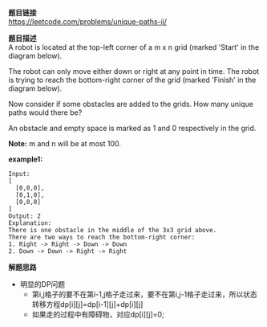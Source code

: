 **题目链接**  
https://leetcode.com/problems/unique-paths-ii/  

**题目描述**  
A robot is located at the top-left corner of a m x n grid (marked 'Start' in the diagram below).

The robot can only move either down or right at any point in time. The robot is trying to reach the bottom-right corner of the grid (marked 'Finish' in the diagram below).

Now consider if some obstacles are added to the grids. How many unique paths would there be?

An obstacle and empty space is marked as 1 and 0 respectively in the grid.

**Note:** m and n will be at most 100.

**example1:**
```
Input:
[
  [0,0,0],
  [0,1,0],
  [0,0,0]
]
Output: 2
Explanation:
There is one obstacle in the middle of the 3x3 grid above.
There are two ways to reach the bottom-right corner:
1. Right -> Right -> Down -> Down
2. Down -> Down -> Right -> Right
```

**解题思路**  
* 明显的DP问题
  * 第i,j格子的要不在第i-1,j格子走过来，要不在第i,j-1格子走过来，所以状态转移方程dp[i][j]=dp[i-1][j]+dp[i][j]
  * 如果走的过程中有障碍物，对应dp[i][j]=0;
